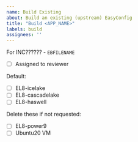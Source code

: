 ```yaml
---
name: Build Existing
about: Build an existing (upstream) EasyConfig
title: "Build <APP_NAME>"
labels: build
assignees: ''
---
```


For INC?????? - `EBFILENAME`

* [ ] Assigned to reviewer

Default:
* [ ] EL8-icelake
* [ ] EL8-cascadelake
* [ ] EL8-haswell

Delete these if not requested:
* [ ] EL8-power9
* [ ] Ubuntu20 VM
